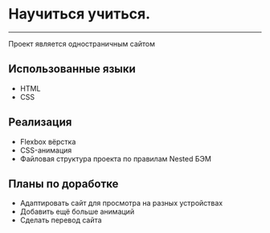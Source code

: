 # Научиться учиться.
---

Проект является одностраничным сайтом

## Использованные языки
* HTML
* CSS

## Реализация
* Flexbox вёрстка
* CSS-анимация
* Файловая структура проекта по правилам Nested БЭМ

## Планы по доработке
* Адаптировать сайт для просмотра на разных устройствах
* Добавить ещё больше анимаций
* Сделать перевод сайта
